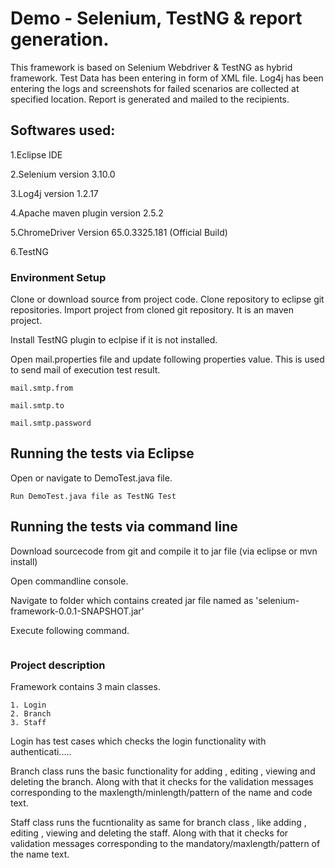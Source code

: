 # Demo - Selenium, TestNG & report generation.

This framework is based on Selenium Webdriver & TestNG as hybrid framework. 
Test Data has been entering in form of XML file. Log4j has been entering the logs and screenshots for failed scenarios are collected at specified location.
Report is generated and mailed to the recipients. 

## Softwares used: 
 
1.Eclipse IDE 

2.Selenium                    version 3.10.0

3.Log4j                       version 1.2.17

4.Apache maven plugin         version 2.5.2

5.ChromeDriver                Version 65.0.3325.181 (Official Build)

6.TestNG

### Environment Setup

Clone or download source from project code. Clone repository to eclipse git repositories. 
Import project from cloned git repository. It is an maven project.

Install TestNG plugin to eclpise if it is not installed.

Open mail.properties file and update following properties value. This is used to send mail of execution test result. 

```
mail.smtp.from

mail.smtp.to

mail.smtp.password
```
## Running the tests via Eclipse

Open or navigate to DemoTest.java file.
```
Run DemoTest.java file as TestNG Test
```

## Running the tests via command line

Download sourcecode from git and compile it to jar file (via eclipse or mvn install)

Open commandline console. 

Navigate to folder which contains created jar file named as 'selenium-framework-0.0.1-SNAPSHOT.jar'

Execute following command.

```

```

### Project description 

Framework contains 3 main classes. 
```
1. Login 
2. Branch 
3. Staff
```

Login has test cases which checks the login functionality with authenticati.....

Branch class runs the basic functionality for adding , editing , viewing and deleting the branch. Along with that it checks for the validation messages corresponding to the maxlength/minlength/pattern of the name and code text.

Staff class runs the fucntionality as same for branch class , like adding , editing , viewing and deleting the staff. Along with that it checks for validation messages corresponding to the mandatory/maxlength/pattern of the name text.

